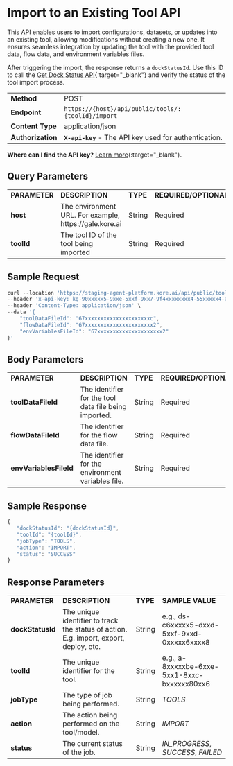 # Import to an Existing Tool API

This API enables users to import configurations, datasets, or updates into an existing tool, allowing modifications without creating a new one. It ensures seamless integration by updating the tool with the provided tool data, flow data, and environment variables files.

After triggering the import, the response returns a <code>dockStatusId</code>. Use this ID to call the [Get Dock Status API](../../apis-list/get-dock-status.md){:target="_blank"} and verify the status of the tool import process.

<table>
  <tr>
   <td><strong>Method</strong>
   </td>
   <td>POST
   </td>
  </tr>
  <tr>
   <td><strong>Endpoint</strong>
   </td>
   <td><code>https://{host}/api/public/tools/:{toolId}/import</code>
   </td>
  </tr>
  <tr>
   <td><strong>Content Type</strong>
   </td>
   <td>application/json
   </td>
  </tr>
  <tr>
   <td><strong>Authorization</strong>
   </td>
   <td><strong><code>X-api-key</code></strong> - The API key used for authentication.
   </td>
  </tr>
</table>

**Where can I find the API key?** [Learn more](../../overview.md#how-to-find-the-api-key){:target="_blank"}.

## Query Parameters

<table>
  <tr>
   <td><strong>PARAMETER</strong>
   </td>
   <td><strong>DESCRIPTION</strong>
   </td>
   <td><strong>TYPE</strong>
   </td>
   <td><strong>REQUIRED/OPTIONAL</strong>
   </td>
  </tr>
  <tr>
   <td><strong>host</strong>
   </td>
   <td>The environment URL. For example, https://gale.kore.ai
   </td>
   <td>String
   </td>
   <td>Required
   </td>
  </tr>
  <tr>
   <td>
    <strong>toolId</strong>
   </td>
   <td>The tool ID of the tool being imported 
   </td>
   <td>String
   </td>
   <td>Required
   </td>
  </tr>
</table>

## Sample Request

```js
curl --location 'https://staging-agent-platform.kore.ai/api/public/tools/a-fbxxxxxf4-20x5-58xb-8b94-00xxxxxxxx5/import' \
--header 'x-api-key: kg-90xxxxx5-9xxe-5xxf-9xx7-9f4xxxxxxxx4-55xxxxx4-axx9-4xx2-axx2-fbcxxxxxxxxa' \
--header 'Content-Type: application/json' \
--data '{
    "toolDataFileId": "67xxxxxxxxxxxxxxxxxxxxxc",
    "flowDataFileId": "67xxxxxxxxxxxxxxxxxxxxxx2",
    "envVariablesFileId": "67xxxxxxxxxxxxxxxxxxxxx2"
}'
```

## Body Parameters

<table>
  <tr>
   <td><strong>PARAMETER</strong>
   </td>
   <td><strong>DESCRIPTION</strong>
   </td>
   <td><strong>TYPE</strong>
   </td>
   <td><strong>REQUIRED/OPTIONAL</strong>
   </td>
  </tr>
  <tr>
   <td><strong>toolDataFileId</strong>
   </td>
   <td>The identifier for the tool data file being imported.
   </td>
   <td>String
   </td>
   <td>Required
   </td>
  </tr>
  <tr>
   <td><strong>flowDataFileId</strong>
   </td>
   <td>The identifier for the flow data file.
   </td>
   <td>String
   </td>
   <td>Required
   </td>
  </tr>
  <tr>
   <td><strong>envVariablesFileId</strong>
   </td>
   <td>The identifier for the environment variables file.
   </td>
   <td>String
   </td>
   <td>Required
   </td>
  </tr>
</table>

## Sample Response

```js
{
   "dockStatusId": "{dockStatusId}",
   "toolId": "{toolId}",
   "jobType": "TOOLS",
   "action": "IMPORT",
   "status": "SUCCESS"
}
```

## Response Parameters

<table>
  <tr>
   <td><strong>PARAMETER</strong>
   </td>
   <td><strong>DESCRIPTION</strong>
   </td>
   <td><strong>TYPE</strong>
   </td>
   <td><strong>SAMPLE VALUE</strong>
   </td>
  </tr>
  <tr>
   <td><strong>dockStatusId</strong>
   </td>
   <td>The unique identifier to track the status of action. E.g. import, export, deploy, etc.
   </td>
   <td>String
   </td>
   <td>e.g., ds-c6xxxxx5-dxxd-5xxf-9xxd-0xxxxx6xxxx8
   </td>
  </tr>
  <tr>
   <td><strong>toolId</strong>
   </td>
   <td>The unique identifier for the tool.
   </td>
   <td>String
   </td>
   <td>e.g., a-8xxxxxbe-6xxe-5xx1-8xxc-bxxxxxx80xx6
   </td>
  </tr>
  <tr>
   <td><strong>jobType</strong>
   </td>
   <td>The type of job being performed.
   </td>
   <td>String
   </td>
   <td><em>TOOLS</em>
   </td>
  </tr>
  <tr>
   <td><strong>action</strong>
   </td>
   <td>The action being performed on the tool/model.
   </td>
   <td>String
   </td>
   <td><em>IMPORT </em>
   </td>
  </tr>
  <tr>
   <td><strong>status</strong>
   </td>
   <td>The current status of the job.
   </td>
   <td>String
   </td>
   <td><em>IN_PROGRESS</em>, <em>SUCCESS</em>, <em>FAILED</em>
   </td>
  </tr>
</table>

